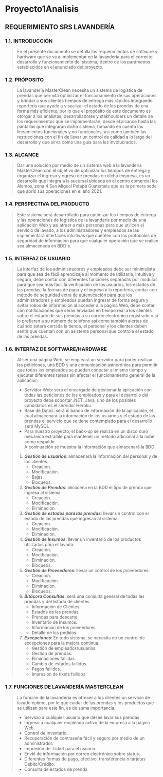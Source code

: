 # Proyecto1Analisis
## REQUERIMIENTO SRS LAVANDERÍA<br>
### 1.1. INTRODUCCIÓN<br>
> En el presente documento se detalla los requerimientos de software y hardware 
> que se va a implementar en la lavandería para el correcto desarrollo y funcionamiento del sistema, 
> dentro de los parámetros establecidos en el enunciado del proyecto.  
### 1.2. PRÓPOSITO<br>
> La lavandería MasterClean necesita un sistema de logística de prendas que permita optimizar el 
> funcionamiento de sus operaciones y brindar a sus clientes tiempos de entrega más rápidos integrando 
> reportería que ayude a visualizar el estado de las prendas de una forma más eficiente, por lo que el 
> propósito de este documento es otorgar a los analistas, desarrolladores y stakhoulders un detalle 
> de los requerimientos que se implementarán, desde el alcance hasta las pantallas que integraran dicho sistema, 
> tomando en cuenta los lineamientos funcionales y no funcionales, así como también las restricciones 
> con el fin de llevar un control de calidad a lo largo del desarrollo y que sirva como una guía para los involucrados.  
### 1.3. ALCANCE<br>
> Dar una solución por medio de un sistema web a la lavandería MasterClean con el objetivo de optimizar los tiempos de 
> entrega y organizar el ingreso y egreso de prendas en dicha empresa, es un desarrollo que integra a la sucursal 
> ubicada en el centro comercial los Alamos, zona 4 San Miguel Petapa Guatemala que es la primera sede que abrió sus 
> operaciones en el año 2021.  
### 1.4. PERSPECTIVA DEL PRODUCTO<br>
> Este sistema será desarrollado para optimizar los tiempos de entrega y las operaciones de logística de la lavandería 
> por medio de una aplicación Web y así atraer a más personas para que utilicen el servicio de lavado, a los 
> administradores y empleados se las implementará interfaces intuitivas que cuenten con los protocolos de seguridad 
> de información para que cualquier operación que se realice sea almacenada en BDD´s.  
### 1.5. INTERFAZ DE USUARIO<br>
> La interfaz de los administradores y empleados debe ser minimalista para que sea de fácil aprendizaje al momento 
> de utilizarla, intuitiva y segura, debe contar con diferentes funciones separadas por módulos para que sea más 
> fácil la verificación de los usuarios, los estados de las prendas, la formas de pago y el ingreso a la reportería, 
> contar con método de seguridad extra de autenticación para que los administradores y empleados puedan ingresar de forma 
> segura y evitar robos de información al acceder a la página Web, debe contar con notificaciones que serán enviadas 
> en tiempo real a los clientes sobre el estado de sus prendas a su correo electrónico registrado o si lo prefieren 
> a su número de teléfono así como también alertas de cuándo estará cerrada la tienda, el personal y los clientes 
> deben sentir que cuentan con un asistente personal que controla el estado de las prendas.  
### 1.6. INTERFAZ DE SOFTWARE/HARDWARE<br>
> Al ser una página Web, se empleará un servidor para poder realizar las peticiones, una BDD y una comunicación 
> asincrónica para permitir que todos los empleados se puedan conectar al mismo tiempo y ejecutar diferentes tareas 
> sin afectar el funcionamiento general de la aplicación.  
>  - Servidor Web: será el encargado de gestionar la aplicación con todas las peticiones de los empleados y para el 
>  desarrollo del proyecto debe soportar .NET, Java, uno de los posibles candidatos es el servidor Heroku.  
>  - Base de Datos: será el banco de información de la aplicación, el cual almacenará la información de los usuarios 
>  y el estado de las prendas el servicio que se tiene contemplado para el desarrollo será MySQL.  
>  - Para nuestro proyecto, el back-up se realiza en un disco duro mecánico extraíble para mantener un método 
>  adicional a la nube como respaldo.  
> A coninuación se muestra la información que almacenará la BDD:  
>   1. ***Gestión de usuarios***: almacenará la información del personal y de los clientes.  
>       - Creación.  
>       - Modificación.  
>       - Bajas.  
>       - Bloqueos.  
>   2. ***Gestión de Prendas***: almacena en la BDD el tipo de prenda que ingresa al sistema.  
>       - Creación.  
>       - Modificación.  
>       - Eliminación.  
>   3. ***Gestión de estados para las prendas***: llevar un control con el estado de las prendas que ingresan al sistema.  
>       - Creación.  
>       - Modificación.  
>       - Eliminación.  
>   4. ***Gestión de Insumos***: llevar un inventario de los productos utilizados para el lavado.  
>       - Creación.  
>       - Modificación.  
>       - Eliminación.  
>       - Bloqueos.
>   5. ***Gestión de Proveedores***: llevar un control de los proveedores.  
>       - Creación.  
>       - Modificación.  
>       - Eliminación.  
>       - Bloqueos.  
>   6. ***Bitácora Consultas***: será una consulta general de todas las prendas y del listado de clientes.  
>       - Información de Clientes.  
>       - Estados de las prendas.  
>       - Prendas para descarte.  
>       - Inventario de Insumos.  
>       - Información de los proveedores.  
>       - Detalle de los pedidos.  
>   7. ***Excepciones***: En todo sistema, se necesita de un control de excepciones para la mejora continua.  
>       - Gestión de empleados/usuarios.  
>       - Gestión de prendas.  
>       - Eliminaciones fallidas.  
>       - Cambio de estados fallidos.  
>       - Pagos fallidos.  
>       - Impresión de tikets fallidos.  
### 1.7. FUNCIONES DE LAVANDERÍA MASTERCLEAN<br>
> La función de la lavandería es ofrecer a los clientes un servicio de lavado optimo, por lo que cuidar de las prendas y los productos que se utilizan pare este fin, es de suma importancia.
>  - Servicio a cualquier usuario que desee lavar sus prendas.
>  - Ingreso a cualquier empleado activo de la empresa a la página Web.
>  - Control de inventario.
>  - Recuperación de contraseña fácil y seguro por medio de un administrador.
>  - Impresión de Ticket para el usuario.
>  - Envió de información por correo electrónico sobre status.
>  - Diferentes formas de pago, efectivo, transferencia o tarjetas Débito/Crédito.
>  - Consulta de estados de prenda.


    
